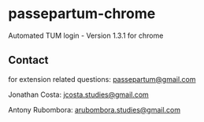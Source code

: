 # passepartum-chrome
Automated TUM login - Version 1.3.1 for chrome

## Contact
for extension related questions: passepartum@gmail.com

Jonathan Costa: jcosta.studies@gmail.com

Antony Rubombora: arubombora.studies@gmail.com
